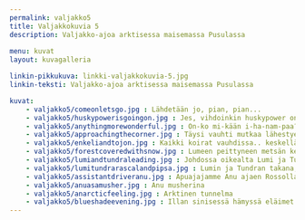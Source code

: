 ```yaml
---
permalink: valjakko5
title: Valjakkokuvia 5
description: Valjakko-ajoa arktisessa maisemassa Pusulassa
 
menu: kuvat
layout: kuvagalleria

linkin-pikkukuva: linkki-valjakkokuvia-5.jpg
linkin-teksti: Valjakko-ajoa arktisessa maisemassa Pusulassa

kuvat:
    - valjakko5/comeonletsgo.jpg : Lähdetään jo, pian, pian...
    - valjakko5/huskypowerisgoingon.jpg : Jes, vihdoinkin huskypower on irti!!!
    - valjakko5/anythingmorewonderful.jpg : On-ko mi-kään i-ha-nam-paa?
    - valjakko5/approachingthecorner.jpg : Täysi vauhti mutkaa lähestyen...
    - valjakko5/enkeliandtojon.jpg : Kaikki koirat vauhdissa.. keskellä Enkeli (oik.) ja Tojon
    - valjakko5/forestcoveredwithsnow.jpg : Lumeen peittyneen metsän keskellä, kauniit siperianhuskyt laukkaavat
    - valjakko5/lumiandtundraleading.jpg : Johdossa oikealta Lumi ja Tundra
    - valjakko5/lumitundrarascalandpipsa.jpg : Lumin ja Tundran takana, safarikennelissä kovia kokeneet Rascal (oik.) ja Pipsa, nyt elämänsä kunnossa
    - valjakko5/assistantdriveranu.jpg : Apuajajamme Anu ajaen Rossolla (johdossa) ja Pandalla
    - valjakko5/anuasamusher.jpg : Anu musherina
    - valjakko5/anarcticfeeling.jpg : Arktinen tunnelma
    - valjakko5/blueshadeevening.jpg : Illan sinisessä hämyssä eläimet hävisivät lumiseen metsään
---
```

